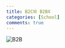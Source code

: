 ```yaml
---
title: B2C와 B2BX
categories: [School]
comments: true
---
```


![B2B](https://user-images.githubusercontent.com/54730375/117759055-1261c780-b25e-11eb-9cbe-4203931fda71.PNG)